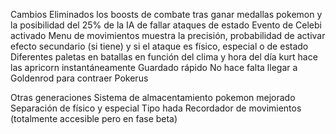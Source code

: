 Cambios
Eliminados los boosts de combate tras ganar medallas pokemon y la posibilidad del 25% de la IA  de fallar ataques de estado
Evento de Celebi activado
Menu de movimientos muestra la precisión, probabilidad de activar efecto secundario (si tiene) y si el ataque es físico, especial o de estado
Diferentes paletas en batallas en función del clima y hora del día
kurt hace las apricorn instantáneamente
Guardado rápido
No hace falta llegar a Goldenrod para contraer Pokerus

Otras generaciones
Sistema de almacentamiento pokemon mejorado
Separación de físico y especial
Tipo hada
Recordador de movimientos (totalmente accesible pero en fase beta)

